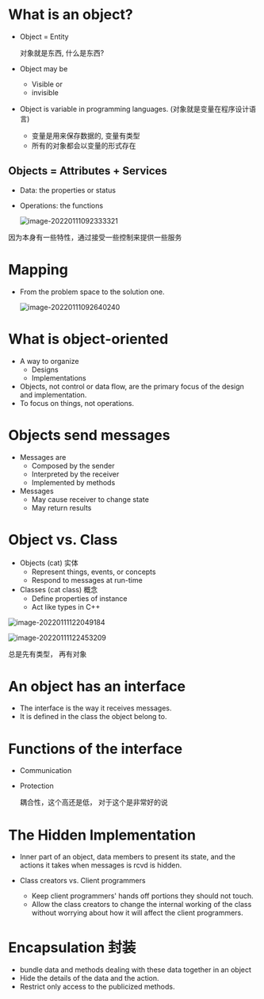 # What is an object?

- Object = Entity 

  对象就是东西, 什么是东西? 

- Object may be

  - Visible or
  - invisible

- Object is variable in programming languages. (对象就是变量在程序设计语言)

  - 变量是用来保存数据的, 变量有类型
  - 所有的对象都会以变量的形式存在



## Objects = Attributes + Services

- Data: the properties or status

- Operations: the functions

  ![image-20220111092333321](C:\Users\duoduo.liu\AppData\Roaming\Typora\typora-user-images\image-20220111092333321.png)

因为本身有一些特性，通过接受一些控制来提供一些服务



# Mapping

- From the problem space to the solution one.

  ![image-20220111092640240](C:\Users\duoduo.liu\AppData\Roaming\Typora\typora-user-images\image-20220111092640240.png)

# What is object-oriented

- A way to organize
   - Designs
   - Implementations
- Objects, not control or data flow, are the primary focus of the design and implementation.
- To focus on things, not operations.



# Objects send messages

- Messages are
  - Composed by the sender
  - Interpreted by the receiver
  - Implemented by methods
- Messages
  - May cause receiver to change state
  - May return results

# Object vs. Class

- Objects (cat) 实体
  - Represent things, events, or concepts
  - Respond to messages at run-time
- Classes (cat class) 概念
  - Define properties of instance
  - Act like types in C++

![image-20220111122049184](C:\Users\duoduo.liu\AppData\Roaming\Typora\typora-user-images\image-20220111122049184.png)

![image-20220111122453209](C:\Users\duoduo.liu\AppData\Roaming\Typora\typora-user-images\image-20220111122453209.png)

总是先有类型， 再有对象



# An object has an interface

- The interface is the way it receives messages.
- It is defined in the class the object belong to.

# Functions of the interface

- Communication

- Protection

  耦合性，这个高还是低， 对于这个是非常好的说

# The Hidden Implementation
- Inner part of an object, data members to present its state, and the actions it takes when messages is rcvd is hidden.

- Class creators vs. Client programmers

  - Keep client programmers' hands off portions they should not touch.
  - Allow the class creators to change the internal working of the class without worrying about how it will affect the client programmers.
  
  
  
  
  
# Encapsulation 封装
- bundle data and methods dealing with these data together in an object
- Hide the details of the data and the action.
- Restrict only access to the publicized methods. 
  
  

